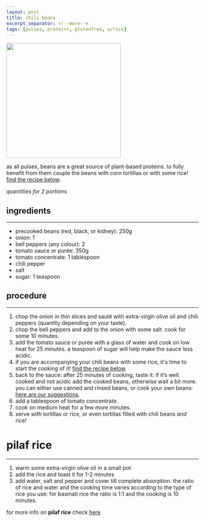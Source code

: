```yaml
---
layout: post
title: chili beans
excerpt_separator: <!--more-->
tags: [pulses, protein+, glutenfree, w/rice]
---
```


 <img src="../../../images/chili-beans.jpg" width="300">

<!--more-->

as all pulses, beans are a great source of plant-based proteins. to fully benefit from them couple the beans with corn tortillas or with some rice! [find the recipe below](#pilaf-rice). 

*quantities for 2 portions*

## ingredients
---

- precooked beans (red, black, or kidney): 250g
- onion: 1
- bell peppers (any colour): 2
- tomato sauce or purée: 350g
- tomato concentrate: 1 tablespoon
- chili pepper
- salt
- sugar: 1 teaspoon

## procedure
---

1. chop the onion in thin slices and sauté with extra-virgin olive oil and chili peppers (quantity depending on your taste).
2. chop the bell peppers and add to the onion with some salt. cook for some 10 minutes.
3. add the tomato sauce or purée with a glass of water and cook on low heat for 25 minutes. a teaspoon of sugar will help make the sauce less acidic.
4. if you are accompanying your chili beans with some rice, it's time to start the cooking of it!  [find the recipe below](#pilaf-rice). 
5. back to the sauce: after 25 minutes of cooking, taste it: if it’s well cooked and not acidic add the cooked beans, otherwise wait a bit more. you can either use canned and rinsed beans, or cook your own beans: [here are our suggestions](https://fagiolini.github.io/pulses-guide/).
6. add a tablespoon of tomato concentrate.
7. cook on medium heat for a few more minutes.
8. serve with tortillas or rice, or even tortillas filled with chili beans *and* rice! 

# pilaf rice
---

1. warm some extra-virgin olive oil in a small pot 
2.  add the rice and toast it for 1-2 minutes
3.  add water, salt and pepper and cover till complete absorption. the ratio of rice and water and the cooking time varies according to the type of rice you use: for basmati rice the ratio is 1:1 and the cooking is 10 minutes.
   
   for more info on **pilaf rice** check [here](https://fagiolini.github.io/pilaf-rice/)


